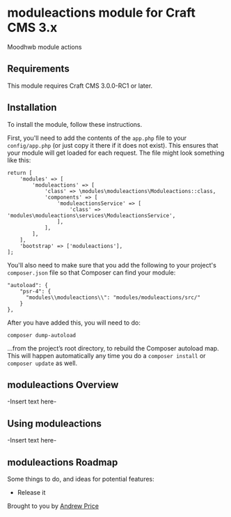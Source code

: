 # moduleactions module for Craft CMS 3.x

Moodhwb module actions

## Requirements

This module requires Craft CMS 3.0.0-RC1 or later.

## Installation

To install the module, follow these instructions.

First, you'll need to add the contents of the `app.php` file to your `config/app.php` (or just copy it there if it does not exist). This ensures that your module will get loaded for each request. The file might look something like this:
```
return [
    'modules' => [
        'moduleactions' => [
            'class' => \modules\moduleactions\Moduleactions::class,
            'components' => [
                'moduleactionsService' => [
                    'class' => 'modules\moduleactions\services\ModuleactionsService',
                ],
            ],
        ],
    ],
    'bootstrap' => ['moduleactions'],
];
```
You'll also need to make sure that you add the following to your project's `composer.json` file so that Composer can find your module:

    "autoload": {
        "psr-4": {
          "modules\\moduleactions\\": "modules/moduleactions/src/"
        }
    },

After you have added this, you will need to do:

    composer dump-autoload
 
 …from the project’s root directory, to rebuild the Composer autoload map. This will happen automatically any time you do a `composer install` or `composer update` as well.

## moduleactions Overview

-Insert text here-

## Using moduleactions

-Insert text here-

## moduleactions Roadmap

Some things to do, and ideas for potential features:

* Release it

Brought to you by [Andrew Price](LemonCog.com)
